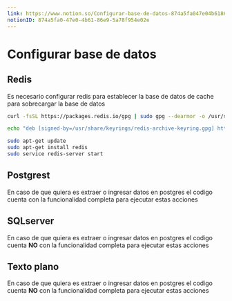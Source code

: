 ```yaml
---
link: https://www.notion.so/Configurar-base-de-datos-874a5fa047e04b6186e95a78f954e02e
notionID: 874a5fa0-47e0-4b61-86e9-5a78f954e02e
---
```

# Configurar base de datos

## Redis

Es necesario configurar redis para establecer la base de datos de cache para sobrecargar la base de datos

```bash
curl -fsSL https://packages.redis.io/gpg | sudo gpg --dearmor -o /usr/share/keyrings/redis-archive-keyring.gpg

echo "deb [signed-by=/usr/share/keyrings/redis-archive-keyring.gpg] https://packages.redis.io/deb $(lsb_release -cs) main" | sudo tee /etc/apt/sources.list.d/redis.list

sudo apt-get update
sudo apt-get install redis
sudo service redis-server start
```

## Postgrest

En caso de que quiera es extraer o ingresar datos en postgres el codigo cuenta con la funcionalidad completa para ejecutar estas acciones

## SQLserver

En caso de que quiera es extraer o ingresar datos en postgres el codigo cuenta **NO** con la funcionalidad completa para ejecutar estas acciones

## Texto plano

En caso de que quiera es extraer o ingresar datos en postgres el codigo cuenta **NO** con la funcionalidad completa para ejecutar estas acciones